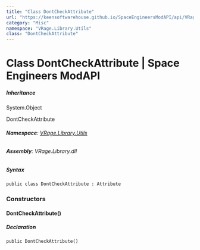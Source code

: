 ```yaml
---
title: "Class DontCheckAttribute"
url: "https://keensoftwarehouse.github.io/SpaceEngineersModAPI/api/VRage.Library.Utils.DontCheckAttribute.html"
category: "Misc"
namespace: "VRage.Library.Utils"
class: "DontCheckAttribute"
---
```


# Class DontCheckAttribute | Space Engineers ModAPI

##### Inheritance

System.Object

DontCheckAttribute

###### **Namespace**: [VRage.Library.Utils](https://keensoftwarehouse.github.io/SpaceEngineersModAPI/api/VRage.Library.Utils.html)

###### **Assembly**: VRage.Library.dll

##### Syntax

```
public class DontCheckAttribute : Attribute
```

### Constructors

#### DontCheckAttribute()

##### Declaration

```
public DontCheckAttribute()
```